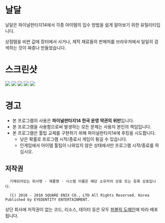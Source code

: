 # 날달
날달은 파이널판타지14에서 각종 아이템의 입수 방법을 쉽게 알아보기 위한 유틸리티입니다.

상점템을 비싼 값에 장터에서 사거나, 제작 재료들의 판매처를 브라우저에서 일일히 검색하는 것이 짜증나 만들었습니다.


# 스크린샷
![](https://i.imgur.com/SJm0kWQ.png) ![](https://i.imgur.com/fw1wOmD.png) ![](https://i.imgur.com/5OHZfp1.png) ![](https://i.imgur.com/YWde7hZ.png) ![](https://i.imgur.com/jujblks.png)


# 경고
* 본 프로그램의 사용은 **파이널판타지14 한국 운영 약관의 위반**입니다.
* 본 프로그램을 사용함으로써 발생하는 모든 문제는 사용자 본인의 책임입니다.
* 본 프로그램은 툴팁 교체를 구현하기 위해 파이널판타지14에 후킹을 시도합니다.
  * 낮은 확률로 프로그램 시작/종료시 게임이 튕길 수 있습니다.
  * 인게임에서 아이템 툴팁이 나와있지 않은 상태에서만 프로그램 시작/종료를 하십시오.


## 저작권
```
  기재되어있는 회사명 · 제품명 · 시스템 이름은 해당 소유자의 상표 또는 등록 상표입니다.

  (C) 2010 - 2018 SQUARE ENIX CO., LTD All Rights Reserved. Korea Published by EYEDENTITY ENTERTAINMENT.
```
상단 회사에 저작권이 없는 코드, 리소스, 데이터 등은 모두
[퍼블릭 도메인](https://ko.wikipedia.org/wiki/%ED%8D%BC%EB%B8%94%EB%A6%AD_%EB%8F%84%EB%A9%94%EC%9D%B8)에 따라 배포됩니다.